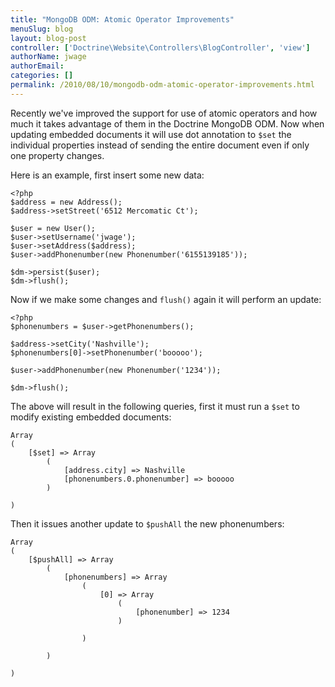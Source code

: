 ```yaml
---
title: "MongoDB ODM: Atomic Operator Improvements"
menuSlug: blog
layout: blog-post
controller: ['Doctrine\Website\Controllers\BlogController', 'view']
authorName: jwage
authorEmail:
categories: []
permalink: /2010/08/10/mongodb-odm-atomic-operator-improvements.html
---
```

Recently we've improved the support for use of atomic operators and how
much it takes advantage of them in the Doctrine MongoDB ODM. Now when
updating embedded documents it will use dot annotation to `$set` the
individual properties instead of sending the entire document even if
only one property changes.

Here is an example, first insert some new data:

~~~~ {.sourceCode .php}
<?php
$address = new Address();
$address->setStreet('6512 Mercomatic Ct');

$user = new User();
$user->setUsername('jwage');
$user->setAddress($address);
$user->addPhonenumber(new Phonenumber('6155139185'));

$dm->persist($user);
$dm->flush();
~~~~

Now if we make some changes and `flush()` again it will perform an
update:

~~~~ {.sourceCode .php}
<?php
$phonenumbers = $user->getPhonenumbers();

$address->setCity('Nashville');
$phonenumbers[0]->setPhonenumber('booooo');

$user->addPhonenumber(new Phonenumber('1234'));

$dm->flush();
~~~~

The above will result in the following queries, first it must run a
`$set` to modify existing embedded documents:

    Array
    (
        [$set] => Array
            (
                [address.city] => Nashville
                [phonenumbers.0.phonenumber] => booooo
            )

    )

Then it issues another update to `$pushAll` the new phonenumbers:

    Array
    (
        [$pushAll] => Array
            (
                [phonenumbers] => Array
                    (
                        [0] => Array
                            (
                                [phonenumber] => 1234
                            )

                    )

            )

    )

